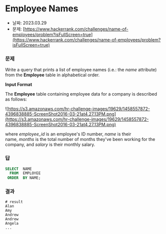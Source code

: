 # Employee Names

- 날짜: 2023.03.29
- 문제: [https://www.hackerrank.com/challenges/name-of-employees/problem?isFullScreen=true](https://www.hackerrank.com/challenges/name-of-employees/problem?isFullScreen=true)

### 문제

Write a query that prints a list of employee names (i.e.: the *name* attribute) from the **Employee** table in alphabetical order.

**Input Format**

The **Employee** table containing employee data for a company is described as follows:

![https://s3.amazonaws.com/hr-challenge-images/19629/1458557872-4396838885-ScreenShot2016-03-21at4.27.13PM.png](https://s3.amazonaws.com/hr-challenge-images/19629/1458557872-4396838885-ScreenShot2016-03-21at4.27.13PM.png)

where *employee_id* is an employee's ID number, *name* is their name, *months* is the total number of months they've been working for the company, and *salary* is their monthly salary.

### 답

```sql
SELECT  NAME
  FROM  EMPLOYEE
 ORDER  BY NAME;
```

### 결과

```
# result
Alan 
Amy 
Andrew 
Andrew 
Angela
...
```